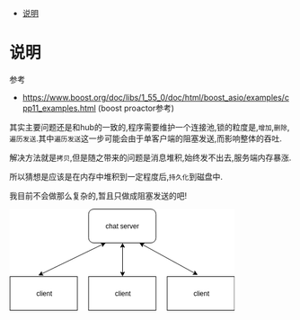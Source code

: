<!-- TOC -->

- [说明](#说明)

<!-- /TOC -->


<a id="markdown-说明" name="说明"></a>
# 说明
参考
* https://www.boost.org/doc/libs/1_55_0/doc/html/boost_asio/examples/cpp11_examples.html (boost proactor参考)


其实主要问题还是和hub的一致的,程序需要维护一个连接池,锁的粒度是,`增加`,`删除`,`遍历发送`.其中`遍历发送`这一步可能会由于单客户端的阻塞发送,而影响整体的吞吐.

解决方法就是`拷贝`,但是随之带来的问题是消息堆积,始终发不出去,服务端内存暴涨.

所以猜想是应该是在内存中堆积到一定程度后,`持久化`到磁盘中.

我目前不会做那么复杂的,暂且只做成阻塞发送的吧!


![](chat.png)

